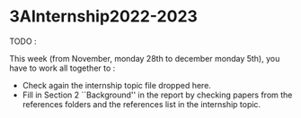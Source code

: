 # 3AInternship2022-2023

TODO : 

This week (from November, monday 28th to december monday 5th), you have to work all together to : 
- Check again the internship topic file dropped here. 
- Fill in Section 2 ``Background'' in the report by checking papers from the references folders and the references list in the internship topic. 
